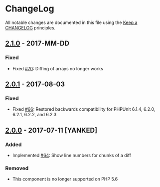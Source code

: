 # ChangeLog

All notable changes are documented in this file using the [Keep a CHANGELOG](http://keepachangelog.com/) principles.

## [2.1.0] - 2017-MM-DD

### Fixed

* Fixed [#70](https://github.com/sebastianbergmann/diff/issues/70): Diffing of arrays no longer works

## [2.0.1] - 2017-08-03

### Fixed

* Fixed [#66](https://github.com/sebastianbergmann/diff/pull/66): Restored backwards compatibility for PHPUnit 6.1.4, 6.2.0, 6.2.1, 6.2.2, and 6.2.3

## [2.0.0] - 2017-07-11 [YANKED]

### Added

* Implemented [#64](https://github.com/sebastianbergmann/diff/pull/64): Show line numbers for chunks of a diff

### Removed

* This component is no longer supported on PHP 5.6

[2.1.0]: https://github.com/sebastianbergmann/diff/compare/2.0...2.1.0
[2.0.1]: https://github.com/sebastianbergmann/diff/compare/c341c98ce083db77f896a0aa64f5ee7652915970...2.0.1
[2.0.0]: https://github.com/sebastianbergmann/diff/compare/1.4...c341c98ce083db77f896a0aa64f5ee7652915970
